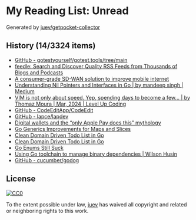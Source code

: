 # My Reading List: Unread

Generated by [juev/getpocket-collector](https://github.com/juev/getpocket-collector)

## History (14/3324 items)

- [GitHub - gotestyourself/gotest.tools/tree/main](https://github.com/gotestyourself/gotest.tools/tree/main)
- [feedle: Search and Discover Quality RSS Feeds from   Thousands of Blogs and Podcasts](https://feedle.world)
- [A consumer-grade SD-WAN solution to improve mobile internet](https://www.linkedin.com/pulse/consumer-grade-sd-wan-solution-improve-mobile-jonathan-gearinger)
- [Understanding Nil Pointers and Interfaces in Go | by mandeep singh | Medium](https://medium.com/@mndpsngh21/understanding-nil-pointers-and-interfaces-in-go-242670bff892)
- [VIM is not only about speed. Yep, spending days to become a few… | by Thomaz Moura | Mar, 2024 | Level Up Coding](https://levelup.gitconnected.com/vim-is-not-about-speed-88968ae4283c)
- [GitHub - CodeEditApp/CodeEdit](https://github.com/CodeEditApp/CodeEdit)
- [GitHub - lapce/lapdev](https://github.com/lapce/lapdev)
- [Digital wallets and the “only Apple Pay does this” mythology](https://birchtree.me/blog/digital-wallets-and-the-only-apple-pay-does-this-mythology/)
- [Go Generics Improvements for Maps and Slices](http://henry.precheur.org/go/generics_improvements_for_maps_and_slices/)
- [Clean Domain Driven Todo List in Go](https://nesh.me/clean-domain-todo-golang.html)
- [Clean Domain Driven Todo List in Go](https://nesh.me/clean-domain-todo-bdd-golang.html)
- [Go Enums Still Suck](https://zarl.dev/articles/enums-take-two)
- [Using Go toolchain to manage binary dependencies | Wilson Husin](https://husin.dev/go-binary-tools/)
- [GitHub - cucumber/godog](https://github.com/cucumber/godog)

## License

[![CC0](https://mirrors.creativecommons.org/presskit/buttons/88x31/svg/cc-zero.svg)](https://creativecommons.org/publicdomain/zero/1.0/)

To the extent possible under law, [juev](https://github.com/juev) has waived all copyright and related or neighboring rights to this work.
